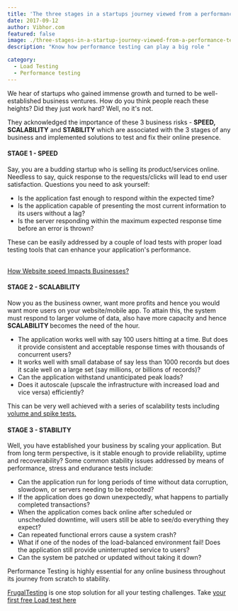 ```yaml
---
title: 'The three stages in a startups journey viewed from a performance testing perspective'
date: 2017-09-12
author: Vibhor.com
featured: false
image: ./three-stages-in-a-startup-journey-viewed-from-a-performance-testing-perspective.jpg
description: "Know how performance testing can play a big role "

category:
  - Load Testing
  - Performance testing
---
```



<div class="entry-content">
<p class="blog-content">We hear of startups who gained immense growth and turned to be well-established business ventures.
How do you think people reach these heights? Did they just work hard? Well, no it's not.</p>
<p class="blog-content">They acknowledged the importance of these 3 business risks - <b>SPEED, SCALABILITY</b> and <b> STABILITY</b>
which are associated with the 3 stages of any business and implemented solutions to test and fix their online presence.</p>
<h4 class="blog-subtitle">STAGE 1 - SPEED</h4>
<p class="blog-content">Say, you are a budding startup who is selling its product/services online.
Needless to say, quick response to the requests/clicks will lead to end user satisfaction. Questions you need to ask yourself:</p>
<ul class="blog-content">
<li>Is the application fast enough to respond within the expected time?</li>
<li>Is the application capable of presenting the most current information to its users without a lag?</li>
<li>Is the server responding within the maximum expected response time before an error is thrown?</li>
</ul>
<p class="blog-content">These can be easily addressed by a couple of load tests with proper load testing tools that can enhance your application's performance. <br><br></p><p><a href="how-website-speed-impacts-businesses">How Website speed Impacts Businesses?</a></p><p></p>
<h4 class="blog-subtitle">STAGE 2 - SCALABILITY</h4>
<p class="blog-content">Now you as the business owner, want more profits and hence you would want more users on your website/mobile app. To attain this, the system must respond to larger volume of data,
also have more capacity and hence<b> SCALABILITY </b>becomes the need of the hour.</p>
<ul class="blog-content">
<li>The application works well with say 100 users hitting at a time. But does it provide consistent and acceptable response times with thousands of concurrent users?</li>
<li>It works well with small database of say less than 1000 records but does it scale well on a large set (say millions, or billions of records)?</li>
<li>Can the application withstand unanticipated peak loads?</li>
<li>Does it autoscale (upscale the infrastructure with increased load and vice versa) efficiently?</li>
</ul>
<p class="blog-content">This can be very well achieved with a series of scalability tests including <a href="/types-of-performance-testing">volume and spike tests.</a></p>
<h4 class="blog-subtitle">STAGE 3 - STABILITY</h4>
<p class="blog-content">Well, you have established your business by scaling your application. But from long term perspective, is it stable enough to provide reliability,
uptime and recoverability? Some common stability issues addressed by means of performance, stress and endurance tests include:</p>
<ul class="blog-content">
<li>Can the application run for long periods of time without data corruption, slowdown, or servers needing to be rebooted?</li>
<li>If the application does go down unexpectedly, what happens to partially completed transactions?</li>
<li>When the application comes back online after scheduled or unscheduled downtime, will users still be able to see/do everything they expect?</li>
<li>Can repeated functional errors cause a system crash?</li>
<li>What if one of the nodes of the load-balanced environment fail! Does the application still provide uninterrupted service to users?</li>
<li>Can the system be patched or updated without taking it down?</li>
</ul>
<p class="blog-content">Performance Testing is highly essential for any online business throughout its journey from scratch to stability.</p>
<p class="blog-content"><a href="https://www.frugaltesting.com/">FrugalTesting</a> is one stop solution for all your testing challenges. Take <a href="start-your-first-free-load-test">your first free Load test here</a></p>
</div>
